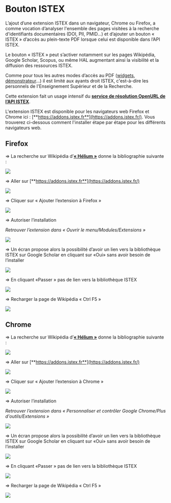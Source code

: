 # Bouton ISTEX

L’ajout d’une extension ISTEX dans un navigateur, Chrome ou Firefox, a comme vocation d’analyser l'ensemble des pages visitées à la recherche d'identifiants documentaires \(DOI, PII, PMID...\) et d’ajouter un bouton « ISTEX » d’accès au plein-texte PDF lorsque celui est disponible dans l’API ISTEX.

Le bouton « ISTEX » peut s’activer notamment sur les pages Wikipédia, Google Scholar, Scopus, ou même HAL augmentant ainsi la visibilité et la diffusion des ressources ISTEX.

Comme pour tous les autres modes d’accès au PDF \([widgets](https://widgets.istex.fr), [démonstrateur](http://demo.istex.fr)…\) il est limité aux ayants droit ISTEX, c'est-à-dire les personnels de l'Enseignement Supérieur et de la Recherche.

Cette extension fait un usage intensif du [**service de résolution OpenURL de l’API ISTEX**](../api/openurl/).

L'extension ISTEX est disponible pour les navigateurs web Firefox et Chrome ici : [**https://addons.istex.fr**](https://addons.istex.fr/). Vous trouverez ci-dessous comment l'installer étape par étape pour les différents navigateurs web.

## Firefox

=&gt; La recherche sur Wikipédia d’[**« Hélium »**](https://fr.wikipedia.org/wiki/Hélium) donne la bibliographie suivante :

![](../.gitbook/assets/firefox1.png)

=&gt; Aller sur [**https://addons.istex.fr**](https://addons.istex.fr/)

![](../.gitbook/assets/firefox2.png)

=&gt; Cliquer sur « Ajouter l’extension à Firefox »

![](../.gitbook/assets/firefox3.png)

=&gt; Autoriser l’installation

_Retrouver l’extension dans « Ouvrir le menu/Modules/Extensions »_

![](../.gitbook/assets/firefox4.png)

=&gt; Un écran propose alors la possibilité d’avoir un lien vers la bibliothèque ISTEX sur Google Scholar en cliquant sur «Oui» sans avoir besoin de l’installer

![](../.gitbook/assets/firefox5.png)

=&gt; En cliquant «Passer » pas de lien vers la bibliothèque ISTEX

![](../.gitbook/assets/firefox6.png)

=&gt; Recharger la page de Wikipédia « Ctrl F5 »

![](../.gitbook/assets/firefox7.PNG)

## Chrome

=&gt; La recherche sur Wikipédia d’[**« Hélium »**](https://fr.wikipedia.org/wiki/Hélium) donne la bibliographie suivante :

![](../.gitbook/assets/chrome1.png)

=&gt; Aller sur [**https://addons.istex.fr**](https://addons.istex.fr/)

![](../.gitbook/assets/chrome2.png)

=&gt; Cliquer sur « Ajouter l’extension à Chrome »

![](../.gitbook/assets/chrome3.png)

=&gt; Autoriser l’installation

_Retrouver l’extension dans « Personnaliser et contrôler Google Chrome/Plus d'outils/Extensions »_

![](../.gitbook/assets/chrome4.png)

=&gt; Un écran propose alors la possibilité d’avoir un lien vers la bibliothèque ISTEX sur Google Scholar en cliquant sur «Oui» sans avoir besoin de l’installer

![](../.gitbook/assets/chrome5.png)

=&gt; En cliquant «Passer » pas de lien vers la bibliothèque ISTEX

![](../.gitbook/assets/chrome6.png)

=&gt; Recharger la page de Wikipédia « Ctrl F5 »

![](../.gitbook/assets/chrome7.PNG)

